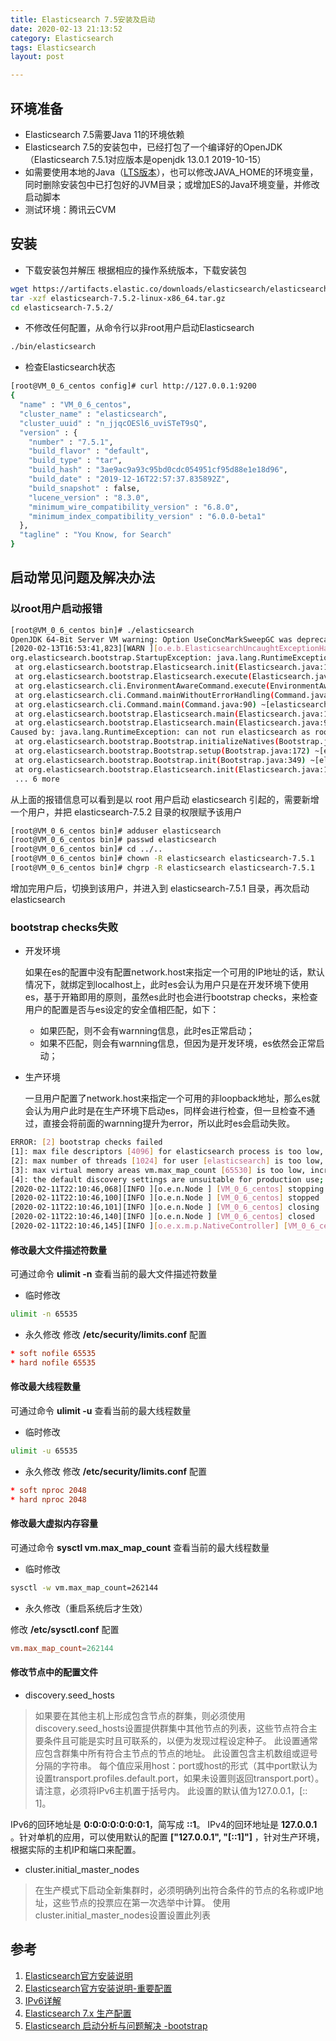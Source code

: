 ```yaml
---
title: Elasticsearch 7.5安装及启动
date: 2020-02-13 21:13:52
category: Elasticsearch
tags: Elasticsearch
layout: post

---
```


## 环境准备

* Elasticsearch 7.5需要Java 11的环境依赖
* Elasticsearch 7.5的安装包中，已经打包了一个编译好的OpenJDK（Elasticsearch 7.5.1对应版本是openjdk 13.0.1 2019-10-15）
* 如需要使用本地的Java（[LTS版本](https://www.oracle.com/technetwork/java/eol-135779.html)），也可以修改JAVA_HOME的环境变量，同时删除安装包中已打包好的JVM目录；或增加ES的Java环境变量，并修改启动脚本
* 测试环境：腾讯云CVM

## 安装

* 下载安装包并解压
根据相应的操作系统版本，下载安装包

```sh
wget https://artifacts.elastic.co/downloads/elasticsearch/elasticsearch-7.5.2-linux-x86_64.tar.gz
tar -xzf elasticsearch-7.5.2-linux-x86_64.tar.gz
cd elasticsearch-7.5.2/
```

* 不修改任何配置，从命令行以非root用户启动Elasticsearch

```sh
./bin/elasticsearch
```

* 检查Elasticsearch状态

```sh
[root@VM_0_6_centos config]# curl http://127.0.0.1:9200
{
  "name" : "VM_0_6_centos",
  "cluster_name" : "elasticsearch",
  "cluster_uuid" : "n_jjqcOESl6_uviSTeT9sQ",
  "version" : {
    "number" : "7.5.1",
    "build_flavor" : "default",
    "build_type" : "tar",
    "build_hash" : "3ae9ac9a93c95bd0cdc054951cf95d88e1e18d96",
    "build_date" : "2019-12-16T22:57:37.835892Z",
    "build_snapshot" : false,
    "lucene_version" : "8.3.0",
    "minimum_wire_compatibility_version" : "6.8.0",
    "minimum_index_compatibility_version" : "6.0.0-beta1"
  },
  "tagline" : "You Know, for Search"
}
```

## 启动常见问题及解决办法

### 以root用户启动报错

```sh
[root@VM_0_6_centos bin]# ./elasticsearch
OpenJDK 64-Bit Server VM warning: Option UseConcMarkSweepGC was deprecated in version 9.0 and will likely be removed in a future release.
[2020-02-13T16:53:41,823][WARN ][o.e.b.ElasticsearchUncaughtExceptionHandler] [VM_0_6_centos] uncaught exception in thread [main]
org.elasticsearch.bootstrap.StartupException: java.lang.RuntimeException: can not run elasticsearch as root
 at org.elasticsearch.bootstrap.Elasticsearch.init(Elasticsearch.java:163) ~[elasticsearch-7.5.1.jar:7.5.1]
 at org.elasticsearch.bootstrap.Elasticsearch.execute(Elasticsearch.java:150) ~[elasticsearch-7.5.1.jar:7.5.1]
 at org.elasticsearch.cli.EnvironmentAwareCommand.execute(EnvironmentAwareCommand.java:86) ~[elasticsearch-7.5.1.jar:7.5.1]
 at org.elasticsearch.cli.Command.mainWithoutErrorHandling(Command.java:125) ~[elasticsearch-cli-7.5.1.jar:7.5.1]
 at org.elasticsearch.cli.Command.main(Command.java:90) ~[elasticsearch-cli-7.5.1.jar:7.5.1]
 at org.elasticsearch.bootstrap.Elasticsearch.main(Elasticsearch.java:115) ~[elasticsearch-7.5.1.jar:7.5.1]
 at org.elasticsearch.bootstrap.Elasticsearch.main(Elasticsearch.java:92) ~[elasticsearch-7.5.1.jar:7.5.1]
Caused by: java.lang.RuntimeException: can not run elasticsearch as root
 at org.elasticsearch.bootstrap.Bootstrap.initializeNatives(Bootstrap.java:105) ~[elasticsearch-7.5.1.jar:7.5.1]
 at org.elasticsearch.bootstrap.Bootstrap.setup(Bootstrap.java:172) ~[elasticsearch-7.5.1.jar:7.5.1]
 at org.elasticsearch.bootstrap.Bootstrap.init(Bootstrap.java:349) ~[elasticsearch-7.5.1.jar:7.5.1]
 at org.elasticsearch.bootstrap.Elasticsearch.init(Elasticsearch.java:159) ~[elasticsearch-7.5.1.jar:7.5.1]
 ... 6 more
```

从上面的报错信息可以看到是以 root 用户启动 elasticsearch 引起的，需要新增一个用户，并把 elasticsearch-7.5.2 目录的权限赋予该用户

```sh
[root@VM_0_6_centos bin]# adduser elasticsearch
[root@VM_0_6_centos bin]# passwd elasticsearch
[root@VM_0_6_centos bin]# cd ../..
[root@VM_0_6_centos bin]# chown -R elasticsearch elasticsearch-7.5.1
[root@VM_0_6_centos bin]# chgrp -R elasticsearch elasticsearch-7.5.1
```

增加完用户后，切换到该用户，并进入到 elasticsearch-7.5.1 目录，再次启动 elasticsearch

### bootstrap checks失败

*   开发环境

    如果在es的配置中没有配置network.host来指定一个可用的IP地址的话，默认情况下，就绑定到localhost上，此时es会认为用户只是在开发环境下使用es，基于开箱即用的原则，虽然es此时也会进行bootstrap checks，来检查用户的配置是否与es设定的安全值相匹配，如下：
    -   如果匹配，则不会有warnning信息，此时es正常启动；
    -   如果不匹配，则会有warnning信息，但因为是开发环境，es依然会正常启动；

*   生产环境

    一旦用户配置了network.host来指定一个可用的非loopback地址，那么es就会认为用户此时是在生产环境下启动es，同样会进行检查，但一旦检查不通过，直接会将前面的warnning提升为error，所以此时es会启动失败。

```sh
ERROR: [2] bootstrap checks failed
[1]: max file descriptors [4096] for elasticsearch process is too low, increase to at least [65536]
[2]: max number of threads [1024] for user [elasticsearch] is too low, increase to at least [2048]
[3]: max virtual memory areas vm.max_map_count [65530] is too low, increase to at least [262144]
[4]: the default discovery settings are unsuitable for production use; at least one of [discovery.seed_hosts, discovery.seed_providers, cluster.initial_master_nodes] must be configured
[2020-02-11T22:10:46,068][INFO ][o.e.n.Node ] [VM_0_6_centos] stopping ...
[2020-02-11T22:10:46,100][INFO ][o.e.n.Node ] [VM_0_6_centos] stopped
[2020-02-11T22:10:46,101][INFO ][o.e.n.Node ] [VM_0_6_centos] closing ...
[2020-02-11T22:10:46,140][INFO ][o.e.n.Node ] [VM_0_6_centos] closed
[2020-02-11T22:10:46,145][INFO ][o.e.x.m.p.NativeController] [VM_0_6_centos] Native controller process has stopped - no new native processes can be started
```

#### 修改最大文件描述符数量

可通过命令 **ulimit -n** 查看当前的最大文件描述符数量

* 临时修改

```sh
ulimit -n 65535
```

* 永久修改
修改 **/etc/security/limits.conf** 配置

```conf
* soft nofile 65535
* hard nofile 65535
```

#### 修改最大线程数量

可通过命令 **ulimit -u** 查看当前的最大线程数量

* 临时修改

```sh
ulimit -u 65535
```

* 永久修改
修改 **/etc/security/limits.conf** 配置

```conf
* soft nproc 2048
* hard nproc 2048
```

#### 修改最大虚拟内存容量

可通过命令 **sysctl vm.max_map_count** 查看当前的最大线程数量

* 临时修改

```sh
sysctl -w vm.max_map_count=262144
```

* 永久修改（重启系统后才生效）

修改 **/etc/sysctl.conf** 配置

```conf
vm.max_map_count=262144
```

#### 修改节点中的配置文件

* discovery.seed_hosts

> 如果要在其他主机上形成包含节点的群集，则必须使用discovery.seed_hosts设置提供群集中其他节点的列表，这些节点符合主要条件且可能是实时且可联系的，以便为发现过程设定种子。 此设置通常应包含群集中所有符合主节点的节点的地址。 此设置包含主机数组或逗号分隔的字符串。 每个值应采用host：port或host的形式（其中port默认为设置transport.profiles.default.port，如果未设置则返回transport.port）。 请注意，必须将IPv6主机置于括号内。 此设置的默认值为127.0.0.1，[:: 1]。

IPv6的回环地址是 **0:0:0:0:0:0:0:1**，简写成 **::1**。 IPv4的回环地址是 **127.0.0.1** 。针对单机的应用，可以使用默认的配置 **["127.0.0.1", "[::1]"]** ，针对生产环境，根据实际的主机IP和端口来配置。

* cluster.initial_master_nodes

> 在生产模式下启动全新集群时，必须明确列出符合条件的节点的名称或IP地址，这些节点的投票应在第一次选举中计算。 使用cluster.initial_master_nodes设置设置此列表

## 参考
1. [Elasticsearch官方安装说明](https://www.elastic.co/guide/en/elasticsearch/reference/current/setup.html)
2. [Elasticsearch官方安装说明-重要配置](https://www.elastic.co/guide/en/elasticsearch/reference/7.0/discovery-settings.html)
3. [IPv6详解](https://www.cnblogs.com/qiangupc/p/4090122.html)
4. [Elasticsearch 7.x 生产配置](https://blog.csdn.net/chengyuqiang/article/details/89841544)
5. [Elasticsearch 启动分析与问题解决 -bootstrap](https://blog.51cto.com/xpleaf/2327317)

